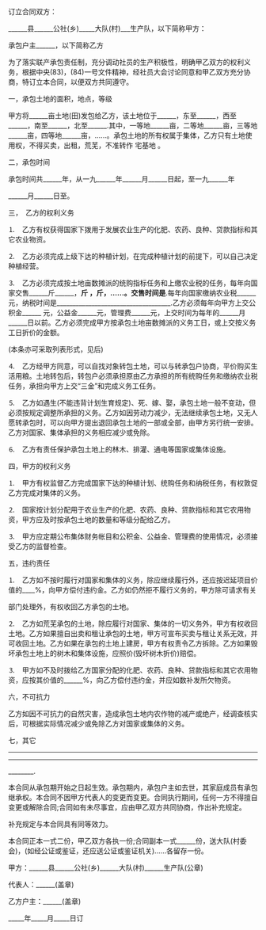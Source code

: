 
 


订立合同双方：


______县______公社(乡)_____大队(村)___生产队，以下简称甲方：


承包户主______，以下简称乙方


为了落实联产承包责任制，充分调动社员的生产积极性，明确甲乙双方的权利义务，根据中央(83)，(84)一号文件精神，经社员大会讨论同意和甲乙双方充分协商，特订立本合同，以便双方共同遵守。


一，承包土地的面积，地点，等级


甲方将______亩土地(田)发包给乙方，该土地位于______，东至______，西至______，南至______，北至______.其中，一等地______亩，二等地______亩，三等地______亩，四等地______亩，……。承包土地的所有权属于集体，乙方只有土地使用权，不得买卖，出租，荒芜，不准转作
宅基地
。


二，承包时间


承包时间共______年，从一九______年______月______日起，至一九______年


______月______日至。


三，　乙方的权利义务


⒈　乙方有权获得国家下拨用于发展农业生产的化肥、农药、良种、贷款指标和其它农业物资。


⒉　乙方必须完成上级下达的种植计划，在完成种植计划的前提下，可以自己决定种植经营。


⒊　乙方必须完成按土地亩数摊派的统购指标任务和上缴农业税的任务，每年向国家交售______斤______，______斤 ______，______斤______，……。交售时间是____________.每年向国家缴纳农业税______元，纳税时间是____________________________________.乙方必须每年向甲方上交公积金______ 元，公益金______元，管理费______元，上交时间为每年的______月______日以前。乙方必须完成甲方按承包土地亩数摊派的义务工日，或上交按义务工日折价的金额。


(本条亦可采取列表形式，见后)


⒋　乙方经甲方同意，可以自找对象转包土地，可以与转承包户协商，平价购买生活用粮。土地转包后，转包户必须承担原由乙方承担的所有统购任务和缴纳农业税任务，承担向甲方上交“三金”和完成义务工任务。


⒌　乙方如遇生(不能违背计划生育规定)、死、嫁、娶，承包土地一般不变动，但必须按规定调整所承担的义务。乙方如因劳动力减少，无法继续承包土地，又无人愿转承包时，可以向甲方提出退回承包土地的一部或全部，由甲方另行统一安排。乙方对国家、集体承担的义务相应减少或免除。


⒍　乙方有责任保护承包土地上的林木、排灌、通电等国家或集体设施。


四，甲方的权利义务


⒈　甲方有权监督乙方完成国家下达的种植计划、统购任务和纳税任务，有权敦促乙方完成对集体的义务。


⒉　国家按计划分配用于农业生产的化肥、农药、良种、贷款指标和其它农用物资，甲方应及时按承包土地的数量和等级分配给乙方。


⒊　甲方应定期公布集体财务帐目和公积金、公益金、管理费的使用情况，必须接受乙方的监督检查。


五，违约责任


⒈　乙方如不按时履行对国家和集体的义务，除应继续履行外，还应按迟延项目价值的____%，向甲方偿付违约金。乙方如仍然拒不履行义务的，甲方除可请求有关


部门处理外，有权收回乙方承包的土地。


⒉　乙方如荒芜承包的土地，除应履行对国家、集体的一切义务外，甲方有权收回土地。乙方如果擅自出卖和租让承包的土地，甲方可宣布买卖与租让关系无效，并可收回土地。乙方如果在承包的土地上建房，甲方有权责令乙方拆除。乙方如果毁坏承包土地上的树木和集体设施，应照价(毁坏树木折价)赔偿。


⒊　甲方如不及时拨给乙方国家分配的化肥、农药、良种、贷款指标和其它农用物资，应按其价值的______%，向乙方偿付违约金，并应如数补发所欠物资。


六，不可抗力


乙方如因不可抗力的自然灾害，造成承包土地内农作物的减产或绝产，经调查核实后，可根据实际情况减少或免除乙方对国家或集体的义务。


七，其它


____________________________________________________________________


________________________________________________________________________


________.


本合同从承包期开始之日起生效。承包期内，承包户主如去世，其家庭成员有承包继承权。本合同不因甲方代表人的变更而变更。合同执行期间，任何一方不得擅自变更或解除合同;合同如有未尽事宜，应由甲乙双方共同协商，作出补充规定。


补充规定与本合同具有同等效力。


本合同正本一式二份，甲乙双方各执一份;合同副本一式______份，送大队(村委会)，(如经公证或鉴证，还应送公证或鉴证机关)……各留存一份。


甲方：______县______公社(乡)______大队(村)______生产队(公章)


代表人：______(盖章)


乙方户主：______(盖章)


_____年_____月_____日订
 


 

 
 
 
 
 
  


  
 

  


  


  
 
 
 
 

